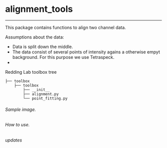# alignment_tools

----

This package contains functions to align two channel data. 

Assumptions about the data:
* Data is split down the middle.
* The data consist of several points of intensity agains a otherwise 
    empyt background. For this purpose we use Tetraspeck.
* 

   
Redding Lab toolbox tree

    ├── toolbox
        ├── toolbox
            ├── __init__
            ├── alignment.py
            └── point_fitting.py


######  Sample image.

###### How to use.

###### updates
